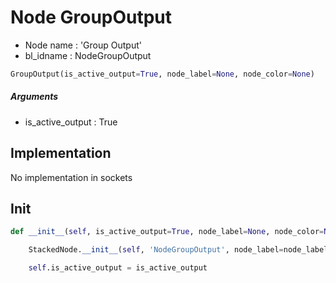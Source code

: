 # Node GroupOutput

- Node name : 'Group Output'
- bl_idname : NodeGroupOutput


``` python
GroupOutput(is_active_output=True, node_label=None, node_color=None)
```
##### Arguments

- is_active_output : True

## Implementation

No implementation in sockets

## Init

``` python
def __init__(self, is_active_output=True, node_label=None, node_color=None):

    StackedNode.__init__(self, 'NodeGroupOutput', node_label=node_label, node_color=node_color)

    self.is_active_output = is_active_output
```
